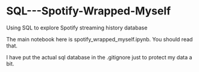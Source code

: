 # SQL---Spotify-Wrapped-Myself
 Using SQL to explore Spotify streaming history database
 
 The main notebook here is spotify_wrapped_myself.ipynb. You should read that.
 
 I have put the actual sql database in the .gitignore just to protect my data a bit.
